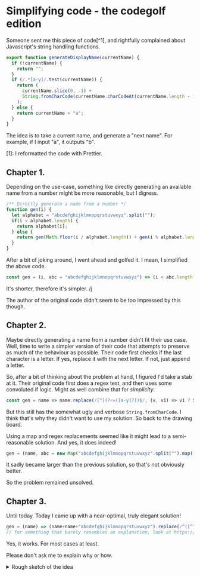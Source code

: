 # Simplifying code - the codegolf edition

Someone sent me this piece of code[^1], and rightfully complained about Javascript's string handling functions.

```js
export function generateDisplayName(currentName) {
  if (!currentName) {
    return "";
  }
  if (/.*[a-y]/.test(currentName)) {
    return (
      currentName.slice(0, -1) +
      String.fromCharCode(currentName.charCodeAt(currentName.length - 1) + 1)
    );
  } else {
    return currentName + "a";
  }
}
```

The idea is to take a current name, and generate a "next name". For example, if I input "a", it outputs "b".

[1]: I reformatted the code with Prettier.

## Chapter 1.

Depending on the use-case, something like directly generating an available name from a number might be more reasonable, but I digress.
```js
/** Directly generate a name from a number */
function gen(i) {
  let alphabet = "abcdefghijklmnopqrstuvwxyz".split("");
  if(i < alphabet.length) {
    return alphabet[i];
  } else {
    return gen(Math.floor(i / alphabet.length)) + gen(i % alphabet.length);
  }
}
```

After a bit of joking around, I went ahead and golfed it. I mean, I simplified the above code.
```js
const gen = (i, abc = "abcdefghijklmnopqrstuvwxyz") => (i < abc.length ? "" : gen(Math.floor(i / abc.length), abc)) + abc[i % abc.length]
```
It's shorter, therefore it's simpler. /j

The author of the original code didn't seem to be too impressed by this though.

## Chapter 2.

Maybe directly generating a name from a number didn't fit their use case. Well, time to write a simpler version of their code that attempts to preserve as much of the behaviour as possible.
Their code first checks if the last character is a letter. If yes, replace it with the next letter. If not, just append a letter.

So, after a bit of thinking about the problem at hand, I figured I'd take a stab at it. 
Their original code first does a regex test, and then uses some convoluted if logic. Might as well combine that for *simplicity*.
```js
const gen = name => name.replace(/[^](?<=([a-y]?))$/, (v, v1) => v1 ? String.fromCharCode(v.charCodeAt(0) + 1) : v + "a")
```

But this still has the somewhat ugly and verbose `String.fromCharCode`. I think that's why they didn't want to use my solution.
So back to the drawing board. 

Using a map and regex replacements seemed like it might lead to a semi-reasonable solution. And yes, it does indeed!
```js
gen = (name, abc = new Map("abcdefghijklmnopqrstuvwxyz".split("").map((v,i,arr) => [v, arr[i+1]]))) => name.replace(/[^]$/, (matched)=>abc.get(matched)??matched+"a")
```
It sadly became larger than the previous solution, so that's not obviously better. 

So the problem remained unsolved.

## Chapter 3.

Until today. Today I came up with a near-optimal, truly elegant solution!

```js
gen = (name) => (name+name+"abcdefghijklmnopqrstuvwxyz").replace(/^([^]*)([^])\1(?:\2[a-z]*?\2([a-z])[a-z]*?|(\2a)[a-z]*)$/, "$1$3$4")
// for something that barely resembles an explanation, look at https://regex101.com/r/nqUnO9/1
```

Yes, it works. For most cases at least.

Please don't ask me to explain why or how.

<details>
  <summary>Rough sketch of the idea</summary>

  You monster. Why are you still reading this?
  
  Anyways, the idea is as follows
  1. Duplicate the string, and then append the alphabet. `catto` turns into `cattocattoabcdefghijklmnopqrstuvwxyz`
  2. `([^]*)([^])` match the string, and the last character of the string
  3. `\1` matches most of the duplicate
  4. `(?:\2[a-z]*?\2([a-z])[a-z]*?|(\2a)[a-z]*)` encodes the logic for "if letter { select next character of the alphabet } else { select an a }"
</details>
